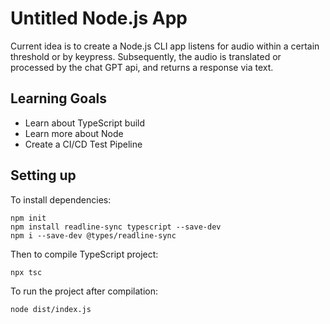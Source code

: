 # Untitled Node.js App

Current idea is to create a Node.js CLI app listens for audio within a certain threshold or by keypress. Subsequently, the audio is translated or processed by the chat GPT api, and returns a response via text.

## Learning Goals

- Learn about TypeScript build
- Learn more about Node
- Create a CI/CD Test Pipeline

## Setting up

To install dependencies:

```
npm init
npm install readline-sync typescript --save-dev
npm i --save-dev @types/readline-sync
```

Then to compile TypeScript project:

```
npx tsc
```

To run the project after compilation:

```
node dist/index.js

```
